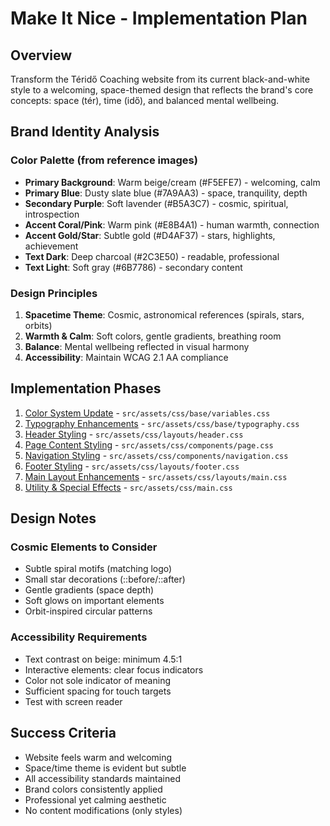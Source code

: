 # Make It Nice - Implementation Plan

## Overview
Transform the Téridő Coaching website from its current black-and-white style to a welcoming, space-themed design that reflects the brand's core concepts: space (tér), time (idő), and balanced mental wellbeing.

## Brand Identity Analysis

### Color Palette (from reference images)
- **Primary Background**: Warm beige/cream (#F5EFE7) - welcoming, calm
- **Primary Blue**: Dusty slate blue (#7A9AA3) - space, tranquility, depth
- **Secondary Purple**: Soft lavender (#B5A3C7) - cosmic, spiritual, introspection
- **Accent Coral/Pink**: Warm pink (#E8B4A1) - human warmth, connection
- **Accent Gold/Star**: Subtle gold (#D4AF37) - stars, highlights, achievement
- **Text Dark**: Deep charcoal (#2C3E50) - readable, professional
- **Text Light**: Soft gray (#6B7786) - secondary content

### Design Principles
1. **Spacetime Theme**: Cosmic, astronomical references (spirals, stars, orbits)
2. **Warmth & Calm**: Soft colors, gentle gradients, breathing room
3. **Balance**: Mental wellbeing reflected in visual harmony
4. **Accessibility**: Maintain WCAG 2.1 AA compliance

## Implementation Phases

1. [Color System Update](./tasks/01-color-system.md) - `src/assets/css/base/variables.css`
2. [Typography Enhancements](./tasks/02-typography.md) - `src/assets/css/base/typography.css`
3. [Header Styling](./tasks/03-header.md) - `src/assets/css/layouts/header.css`
4. [Page Content Styling](./tasks/04-page-content.md) - `src/assets/css/components/page.css`
5. [Navigation Styling](./tasks/05-navigation.md) - `src/assets/css/components/navigation.css`
6. [Footer Styling](./tasks/06-footer.md) - `src/assets/css/layouts/footer.css`
7. [Main Layout Enhancements](./tasks/07-main-layout.md) - `src/assets/css/layouts/main.css`
8. [Utility & Special Effects](./tasks/08-utilities.md) - `src/assets/css/main.css`

## Design Notes

### Cosmic Elements to Consider
- Subtle spiral motifs (matching logo)
- Small star decorations (::before/::after)
- Gentle gradients (space depth)
- Soft glows on important elements
- Orbit-inspired circular patterns

### Accessibility Requirements
- Text contrast on beige: minimum 4.5:1
- Interactive elements: clear focus indicators
- Color not sole indicator of meaning
- Sufficient spacing for touch targets
- Test with screen reader

## Success Criteria
- Website feels warm and welcoming
- Space/time theme is evident but subtle
- All accessibility standards maintained
- Brand colors consistently applied
- Professional yet calming aesthetic
- No content modifications (only styles)
